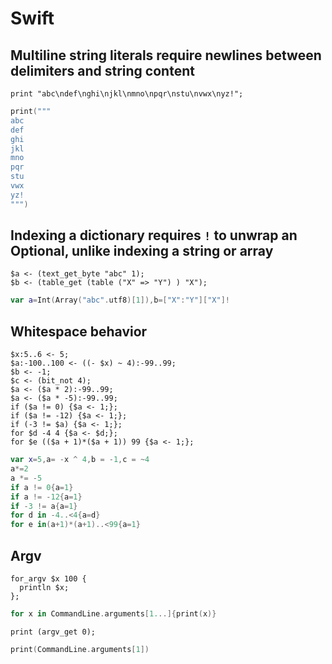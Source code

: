 # Swift

## Multiline string literals require newlines between delimiters and string content

```polygolf
print "abc\ndef\nghi\njkl\nmno\npqr\nstu\nvwx\nyz!";
```

```swift bytes
print("""
abc
def
ghi
jkl
mno
pqr
stu
vwx
yz!
""")
```

## Indexing a dictionary requires `!` to unwrap an Optional, unlike indexing a string or array

```polygolf
$a <- (text_get_byte "abc" 1);
$b <- (table_get (table ("X" => "Y") ) "X");
```

```swift bytes
var a=Int(Array("abc".utf8)[1]),b=["X":"Y"]["X"]!
```

## Whitespace behavior

```polygolf
$x:5..6 <- 5;
$a:-100..100 <- ((- $x) ~ 4):-99..99;
$b <- -1;
$c <- (bit_not 4);
$a <- ($a * 2):-99..99;
$a <- ($a * -5):-99..99;
if ($a != 0) {$a <- 1;};
if ($a != -12) {$a <- 1;};
if (-3 != $a) {$a <- 1;};
for $d -4 4 {$a <- $d;};
for $e (($a + 1)*($a + 1)) 99 {$a <- 1;};
```

```swift bytes
var x=5,a= -x ^ 4,b = -1,c = ~4
a*=2
a *= -5
if a != 0{a=1}
if a != -12{a=1}
if -3 != a{a=1}
for d in -4..<4{a=d}
for e in(a+1)*(a+1)..<99{a=1}
```

## Argv

```polygolf
for_argv $x 100 {
  println $x;
};
```

```swift
for x in CommandLine.arguments[1...]{print(x)}
```

```polygolf
print (argv_get 0);
```

```swift
print(CommandLine.arguments[1])
```
